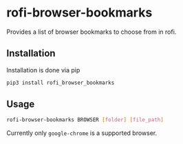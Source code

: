 # rofi-browser-bookmarks

Provides a list of browser bookmarks to choose from in rofi.

## Installation

Installation is done via pip

```bash
pip3 install rofi_browser_bookmarks
```

## Usage

```bash
rofi-browser-bookmarks BROWSER [folder] [file_path]
```

Currently only `google-chrome` is a supported browser.
